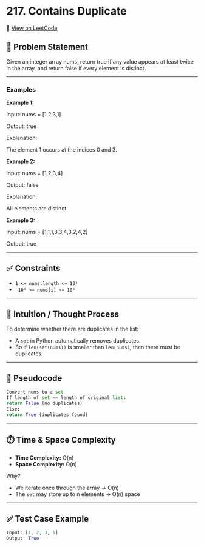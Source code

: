 # 217. Contains Duplicate

🔗 [View on LeetCode](https://leetcode.com/problems/contains-duplicate/)

## 📝 Problem Statement

Given an integer array nums, return true if any value appears at least twice in the array, and return false if every element is distinct.

--- 
### Examples

**Example 1:**

Input: nums = [1,2,3,1]

Output: true

Explanation:

The element 1 occurs at the indices 0 and 3.

**Example 2:**

Input: nums = [1,2,3,4]

Output: false

Explanation:

All elements are distinct.

**Example 3:**

Input: nums = [1,1,1,3,3,4,3,2,4,2]

Output: true

---

## ✅ Constraints

- `1 <= nums.length <= 10⁵`  
- `-10⁹ <= nums[i] <= 10⁹`

---

## 🧠 Intuition / Thought Process

To determine whether there are duplicates in the list:
- A `set` in Python automatically removes duplicates.
- So if `len(set(nums))` is smaller than `len(nums)`, then there must be duplicates.

---

## 🔄 Pseudocode
``` python
Convert nums to a set
If length of set == length of original list:
return False (no duplicates)
Else:
return True (duplicates found)
```
---

## ⏱️ Time & Space Complexity

- **Time Complexity:** O(n)  
- **Space Complexity:** O(n)

Why?
- We iterate once through the array → O(n)
- The `set` may store up to n elements → O(n) space

---

## ✅ Test Case Example

```python
Input: [1, 2, 3, 1]
Output: True
